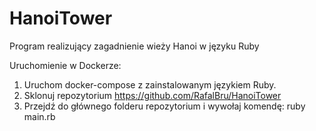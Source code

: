 # HanoiTower
Program realizujący zagadnienie wieży Hanoi w języku Ruby

Uruchomienie w Dockerze:
1. Uruchom docker-compose z zainstalowanym językiem Ruby.
2. Sklonuj repozytorium https://github.com/RafalBru/HanoiTower
3. Przejdź do głównego folderu repozytorium i wywołaj komendę: ruby main.rb
